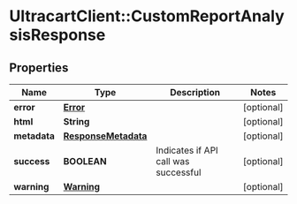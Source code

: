 # UltracartClient::CustomReportAnalysisResponse

## Properties
Name | Type | Description | Notes
------------ | ------------- | ------------- | -------------
**error** | [**Error**](Error.md) |  | [optional] 
**html** | **String** |  | [optional] 
**metadata** | [**ResponseMetadata**](ResponseMetadata.md) |  | [optional] 
**success** | **BOOLEAN** | Indicates if API call was successful | [optional] 
**warning** | [**Warning**](Warning.md) |  | [optional] 



